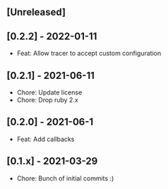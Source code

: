 ## [Unreleased]

## [0.2.2] - 2022-01-11

- Feat: Allow tracer to accept custom configuration

## [0.2.1] - 2021-06-11

- Chore: Update license
- Chore: Drop ruby 2.x

## [0.2.0] - 2021-06-1

- Feat: Add callbacks

## [0.1.x] - 2021-03-29

- Chore: Bunch of initial commits :)